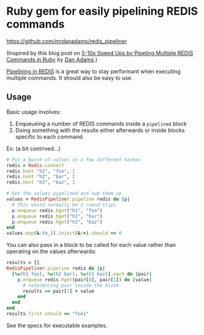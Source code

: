 # Ruby gem for easily pipelining REDIS commands
https://github.com/mrdanadams/redis_pipeliner

(Inspired by this blog post on [5-10x Speed Ups by Pipeling Multiple REDIS Commands in Ruby](http://mrdanadams.com/2012/pipeline-redis-commands-ruby/) by [Dan Adams](http://mrdanadams.com).)

[Pipelining in REDIS](https://github.com/redis/redis-rb#pipelining) is a great way to stay performant when executing multiple commands. It should also be easy to use.

## Usage

Basic usage involves:

1. Enqueueing a number of REDIS commands inside a `pipelined` block
2. Doing something with the results either afterwards or inside blocks specific to each command.

Ex: (a bit contrived...)

```ruby
# Put a bunch of values in a few different hashes
redis = Redis.connect
redis.hset "h1", "foo", 1
redis.hset "h2", "bar", 2
redis.hest "h3", "baz", 3

# Get the values pipelined and sum them up
values = RedisPipeliner.pipeline redis do |p|
  # This would normally be 3 round-trips
  p.enqueue redis.hget("h1", "foo")
  p.enqueue redis.hget("h2", "bar")
  p.enqueue redis.hget("h3", "baz")
end
values.map(&:to_i).inject(&:+).should == 6
```

You can also pass in a block to be called for each value rather than operating on the values afterwards:

```ruby
results = []
RedisPipeliner.pipeline redis do |p|
  [%w(h1 foo), %w(h2 bar), %w(h3 baz)].each do |pair|
    p.enqueue redis.hget(pair[0], pair[1]) do |value|
      # referencing pair inside the block
      results << pair[1] + value
    end
  end
end
results.first.should == "foo1"
```

See the specs for executable examples.
